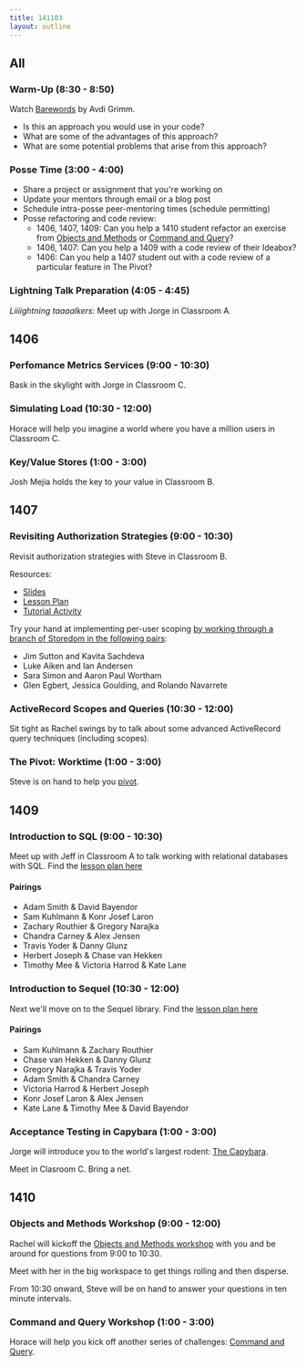 ```yaml
---
title: 141103
layout: outline
---
```


## All

### Warm-Up (8:30 - 8:50)

Watch [Barewords](https://www.youtube.com/watch?v=7SSc1mQ4-Ck) by Avdi Grimm.

* Is this an approach you would use in your code?
* What are some of the advantages of this approach?
* What are some potential problems that arise from this approach?

### Posse Time (3:00 - 4:00)

* Share a project or assignment that you're working on
* Update your mentors through email or a blog post
* Schedule intra-posse peer-mentoring times (schedule permitting)
* Posse refactoring and code review:
  * 1406, 1407, 1409: Can you help a 1410 student refactor an exercise from [Objects and Methods][oam] or [Command and Query][caq]?
  * 1406, 1407: Can you help a 1409 with a code review of their Ideabox?
  * 1406: Can you help a 1407 student out with a code review of a particular feature in The Pivot?

### Lightning Talk Preparation (4:05 - 4:45)

*Liiiightning taaaalkers*: Meet up with Jorge in Classroom A.

## 1406

### Perfomance Metrics Services (9:00 - 10:30)

Bask in the skylight with Jorge in Classroom C.

### Simulating Load (10:30 - 12:00)

Horace will help you imagine a world where you have a million users in Classroom C.

### Key/Value Stores (1:00 - 3:00)

Josh Mejia holds the key to your value in Classroom B.

## 1407

### Revisiting Authorization Strategies (9:00 - 10:30)

Revisit authorization strategies with Steve in Classroom B.

Resources:

* [Slides](https://www.dropbox.com/sh/iwlgfajecdr3bt1/AAAgVD8WrTvcQMbuLBsNyuApa?dl=0)
* [Lesson Plan](https://github.com/turingschool/lesson_plans/blob/master/ruby_03-professional_rails_applications/revisiting_authorization_for_multitenant_applications.markdown)
* [Tutorial Activity](http://tutorials.jumpstartlab.com/academy/workshops/revisiting_authentication_and_authorization.html)

Try your hand at implementing per-user scoping [by working through a branch of Storedom in the following pairs](http://tutorials.jumpstartlab.com/academy/workshops/revisiting_authentication_and_authorization.html):

* Jim Sutton and Kavita Sachdeva
* Luke Aiken and Ian Andersen
* Sara Simon and Aaron Paul Wortham
* Glen Egbert, Jessica Goulding, and Rolando Navarrete

### ActiveRecord Scopes and Queries (10:30 - 12:00)

Sit tight as Rachel swings by to talk about some advanced ActiveRecord query techniques (including scopes).

### The Pivot: Worktime (1:00 - 3:00)

Steve is on hand to help you [pivot](https://www.youtube.com/watch?v=w5DHU8SwYJ0).

## 1409

### Introduction to SQL (9:00 - 10:30)

Meet up with Jeff in Classroom A to talk working with relational databases with SQL.
Find the
[lesson plan here](https://github.com/turingschool/lesson_plans/blob/master/ruby_02-web_applications_with_ruby/introduction_to_sql.markdown)

#### Pairings

* Adam Smith & David Bayendor
* Sam Kuhlmann & Konr Josef Laron
* Zachary Routhier & Gregory Narajka
* Chandra Carney & Alex Jensen
* Travis Yoder & Danny Glunz
* Herbert Joseph & Chase van Hekken
* Timothy Mee & Victoria Harrod & Kate Lane

### Introduction to Sequel (10:30 - 12:00)

Next we'll move on to the Sequel library. Find the
[lesson plan here](https://github.com/turingschool/lesson_plans/blob/master/ruby_02-web_applications_with_ruby/introduction_to_sequel.markdown)

#### Pairings

* Sam Kuhlmann & Zachary Routhier
* Chase van Hekken & Danny Glunz
* Gregory Narajka & Travis Yoder
* Adam Smith & Chandra Carney
* Victoria Harrod & Herbert Joseph
* Konr Josef Laron & Alex Jensen
* Kate Lane & Timothy Mee & David Bayendor

### Acceptance Testing in Capybara (1:00 - 3:00)

Jorge will introduce you to the world's largest rodent: [The Capybara](http://en.wikipedia.org/wiki/Capybara).

Meet in Clasroom C. Bring a net.

## 1410

### Objects and Methods Workshop (9:00 - 12:00)

Rachel will kickoff the [Objects and Methods workshop][oam] with you and be around for questions from 9:00 to 10:30.

[oam]: http://tutorials.jumpstartlab.com/academy/workshops/objects_and_methods.html

Meet with her in the big workspace to get things rolling and then disperse.

From 10:30 onward, Steve will be on hand to answer your questions in ten minute intervals.

### Command and Query Workshop (1:00 - 3:00)

Horace will help you kick off another series of challenges: [Command and Query][caq].

[caq]: https://github.com/turingschool/ruby-exercises/tree/master/command-query
